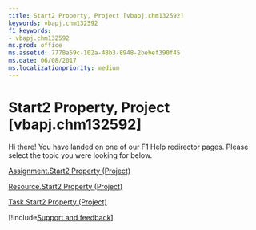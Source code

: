 ```yaml
---
title: Start2 Property, Project [vbapj.chm132592]
keywords: vbapj.chm132592
f1_keywords:
- vbapj.chm132592
ms.prod: office
ms.assetid: 7778a59c-102a-48b3-8948-2bebef390f45
ms.date: 06/08/2017
ms.localizationpriority: medium
---
```



# Start2 Property, Project [vbapj.chm132592]

Hi there! You have landed on one of our F1 Help redirector pages. Please select the topic you were looking for below.

[Assignment.Start2 Property (Project)](https://msdn.microsoft.com/library/7ce47332-963f-125e-8759-d881b056c0b7%28Office.15%29.aspx)

[Resource.Start2 Property (Project)](https://msdn.microsoft.com/library/21db7a4f-5203-eca8-986a-952d3a73b8c8%28Office.15%29.aspx)

[Task.Start2 Property (Project)](https://msdn.microsoft.com/library/9b62fb95-cdef-58e6-5495-6be382a95899%28Office.15%29.aspx)

[!include[Support and feedback](~/includes/feedback-boilerplate.md)]